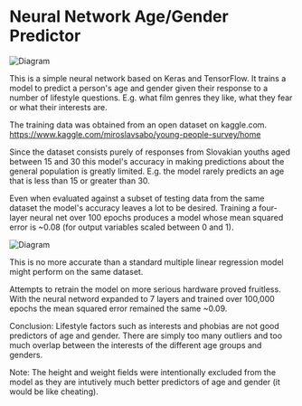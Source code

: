 # Neural Network Age/Gender Predictor

![Diagram](https://i.imgur.com/BYduACc.png)

This is a simple neural network based on Keras and TensorFlow. It trains a model to predict a person's age and gender given their response to a number of lifestyle questions. E.g. what film genres they like, what they fear or what their interests are.

The training data was obtained from an open dataset on kaggle.com. https://www.kaggle.com/miroslavsabo/young-people-survey/home

Since the dataset consists purely of responses from Slovakian youths aged between 15 and 30 this model's accuracy in making predictions about the general population is greatly limited. E.g. the model rarely predicts an age that is less than 15 or greater than 30.

Even when evaluated against a subset of testing data from the same dataset the model's accuracy leaves a lot to be desired. Training a four-layer neural net over 100 epochs produces a model whose mean squared error is ~0.08 (for output variables scaled between 0 and 1).

![Diagram](https://i.imgur.com/A2YIl6j.png)

This is no more accurate than a standard multiple linear regression model might perform on the same dataset. 

Attempts to retrain the model on more serious hardware proved fruitless. With the neural netword expanded to 7 layers and trained over 100,000 epochs the mean squared error remained the same ~0.09.

Conclusion: Lifestyle factors such as interests and phobias are not good predictors of age and gender. There are simply too many outliers and too much overlap between the interests of the different age groups and genders. 

Note: The height and weight fields were intentionally excluded from the model as they are intutively much better predictors of age and gender (it would be like cheating).
